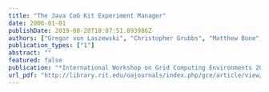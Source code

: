 ```yaml
---
title: "The Java CoG Kit Experiment Manager"
date: 2006-01-01
publishDate: 2019-08-28T18:07:51.893986Z
authors: ["Gregor von Laszewski", "Christopher Grubbs", "Matthew Bone", "David Angulo"]
publication_types: ["1"]
abstract: ""
featured: false
publication: "*International Workshop on Grid Computing Environments 2006 in Conjunction with SC06*"
url_pdf: "http://library.rit.edu/oajournals/index.php/gce/article/view/75/36"
---
```


